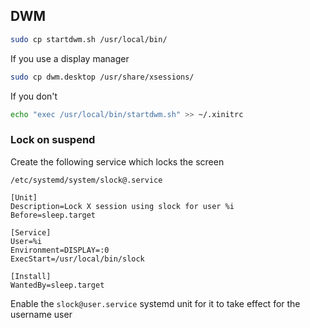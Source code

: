 ## DWM 


```bash
sudo cp startdwm.sh /usr/local/bin/
```

If you use a display manager
```bash
sudo cp dwm.desktop /usr/share/xsessions/

```
If you don't
```bash
echo "exec /usr/local/bin/startdwm.sh" >> ~/.xinitrc
```
### Lock on suspend 

Create the following service which locks the screen

`/etc/systemd/system/slock@.service`

```
[Unit]
Description=Lock X session using slock for user %i
Before=sleep.target

[Service]
User=%i
Environment=DISPLAY=:0
ExecStart=/usr/local/bin/slock

[Install]
WantedBy=sleep.target
```
Enable the `slock@user.service` systemd unit for it to take effect for the username user
